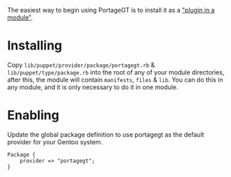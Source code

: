 The easiest way to begin using PortageGT is to install it as a ["plugin in a module"](http://docs.puppetlabs.com/guides/plugins_in_modules.html).

# Installing
Copy `lib/puppet/provider/package/portagegt.rb` & `lib/puppet/type/package.rb` into the root of any of your module directories, after this, the module will contain `manifests`, `files` & `lib`. You can do this in any module, and it is only necessary to do it in one module.

# Enabling
Update the global package definition to use portagegt as the default provider for your Gentoo system.

	Package {
		provider => "portagegt";
	}
